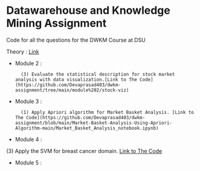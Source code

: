 # Datawarehouse and Knowledge Mining Assignment

Code for all the questions for the DWKM Course at DSU



Theory : [Link](https://github.com/Devaprasad403/dwkm-assignment/blob/main/DWKM%20Assignment%20-%201.pdf)


 

- Module 2 : 

        (3) Evaluate the statistical description for stock market analysis with data visualization.[Link to The Code](https://github.com/Devaprasad403/dwkm-assignment/tree/main/module%202/stock-viz)

- Module 3 : 

        (1) Apply Apriori algorithm for Market Basket Analysis. [Link to The Code](https://github.com/Devaprasad403/dwkm-assignment/blob/main/Market-Basket-Analysis-Using-Apriori-Algorithm-main/Market_Basket_Analysis_notebook.ipynb)

- Module 4 : 

(3) Apply the SVM for breast cancer domain. [Link to The Code](https://github.com/Devaprasad403/dwkm-assignment/blob/main/Breast_Cancer_domain.ipynb)

- Module 5 : 
